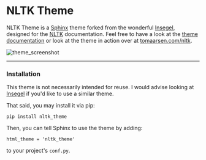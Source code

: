 # NLTK Theme

NLTK Theme is a [Sphinx](https://www.sphinx-doc.org/en/master/) theme forked from the wonderful [Insegel](https://github.com/autophagy/insegel/), designed for the [NLTK](https://github.com/nltk/nltk) documentation. Feel free to have a look at the [theme documentation](https://tomaarsen.github.io/nltk_theme) or look at the theme in action over at [tomaarsen.com/nltk](https://www.tomaarsen.com/nltk).

![theme_screenshot](https://user-images.githubusercontent.com/37621491/136219826-7e7a2326-8afb-4890-addf-62588f1a14c9.png)

---

### Installation

This theme is not necessarily intended for reuse. I would advise looking at [Insegel](https://github.com/autophagy/insegel/) if you'd like to use a similar theme.

That said, you may install it via pip:
```
pip install nltk_theme
```
Then, you can tell Sphinx to use the theme by adding:
```
html_theme = 'nltk_theme'
```
to your project's `conf.py`.
